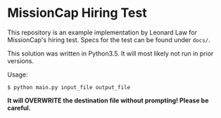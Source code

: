 # MissionCap Hiring Test

This repository is an example implementation by Leonard Law for MissionCap's hiring test. Specs for the test can be found under `docs/`.

This solution was written in Python3.5. It will most likely not run in prior versions.

Usage:

```
$ python main.py input_file output_file
```

**It will OVERWRITE the destination file without prompting! Please be careful.**
